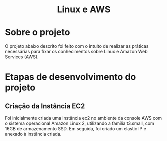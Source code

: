 <h1 align="Center">
Linux e AWS
</h1>

# Sobre o projeto

O projeto abaixo descrito foi feito com o intuito de realizar as práticas necessárias para fixar os conhecimentos sobre Linux e Amazon Web Services (AWS).

# Etapas de desenvolvimento do projeto
## Criação da Instância EC2

Foi inicialmente criada uma instância ec2 no ambiente da console AWS com o sistema operacional Amazon Linux 2, utilizando a família t3.small, com 16GB de armazenamento SSD. Em seguida, foi criado um elastic IP e anexado à instância criada. 
